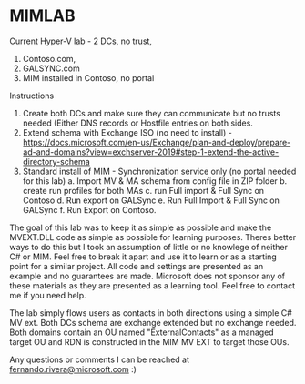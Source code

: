 # MIMLAB
Current Hyper-V lab - 2 DCs, no trust, 
1. Contoso.com, 
2. GALSYNC.com 
3. MIM installed in Contoso, no portal

Instructions
1. Create both DCs and make sure they can communicate but no trusts needed (Either DNS records or Hostfile entries on both sides.
2. Extend schema with Exchange ISO (no need to install) - https://docs.microsoft.com/en-us/Exchange/plan-and-deploy/prepare-ad-and-domains?view=exchserver-2019#step-1-extend-the-active-directory-schema 
3. Standard install of MIM - Synchronization service only (no portal needed for this lab)
a. Import MV & MA schema from config file in ZIP folder 
b. create run profiles for both MAs 
c. run Full import & Full Sync on Contoso 
d. Run export on GALSync 
e. Run Full Import & Full Sync on GALSync 
f. Run Export on Contoso. 

The goal of this lab was to keep it as simple as possible and make the MVEXT.DLL code as simple as possible for learning purposes. Theres better ways to do this but I took an assumption of little or no knowlege of neither C# or MIM. Feel free to break it apart and use it to learn or as a starting point for a similar project. All code and settings are presented as an example and no guarantees are made. Microsoft does not sponsor any of these materials as they are presented as a learning tool. Feel free to contact me if you need help. 

The lab simply flows users as contacts in both directions using a simple C# MV ext. Both DCs schema are exchange extended but no exchange needed. Both domains contain an OU named "ExternalContacts" as a managed target OU and RDN is constructed in the MIM MV EXT to target those OUs. 

Any questions or comments I can be reached at fernando.rivera@microsoft.com :)
